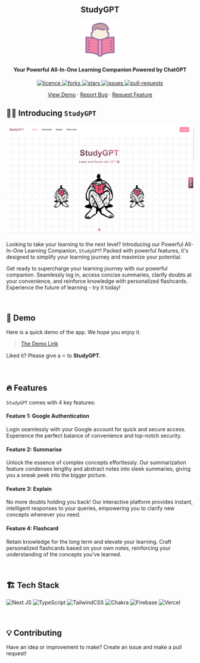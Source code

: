 <h2 align="center"><b>StudyGPT</b></h2>

<p align="center">
<img src="public/logo512.png" alt="StudyGPT" width="100" />
</p>

<h4 align="center"><b>Your Powerful All-In-One Learning Companion Powered by ChatGPT</b></h4>

<p align="center">
<a href="https://github.com/xJQx/study-gpt/blob/master/LICENSE" target="blank">
<img src="https://img.shields.io/github/license/xJQx/study-gpt?style=flat-square" alt="licence" />
</a>
<a href="https://github.com/xJQx/study-gpt/fork" target="blank">
<img src="https://img.shields.io/github/forks/xJQx/study-gpt?style=flat-square" alt="forks"/>
</a>
<a href="https://github.com/xJQx/study-gpt/stargazers" target="blank">
<img src="https://img.shields.io/github/stars/xJQx/study-gpt?style=flat-square" alt="stars"/>
</a>
<a href="https://github.com/xJQx/study-gpt/issues" target="blank">
<img src="https://img.shields.io/github/issues/xJQx/study-gpt?style=flat-square" alt="issues"/>
</a>
<a href="https://github.com/xJQx/study-gpt/pulls" target="blank">
<img src="https://img.shields.io/github/issues-pr/xJQx/study-gpt?style=flat-square" alt="pull-requests"/>
</a>
</p>

<p align="center">
    <a href="demo-link">View Demo</a>
    ·
    <a href="https://github.com/xJQx/study-gpt/issues/new/choose">Report Bug</a>
    ·
    <a href="https://github.com/xJQx/study-gpt/issues/new/choose">Request Feature</a>
</p>

## 👋🏻 Introducing `StudyGPT`

<p align="center">
    <a href="demo-link" target="_blank">
        <img src="./public/previews/study-gpt-landing-page.png" alt="StudyGPT landing page" />
    </a>
</p>

Looking to take your learning to the next level? Introducing our Powerful All-In-One Learning Companion, `StudyGPT`! Packed with powerful features, it's designed to simplify your learning journey and maximize your potential.

Get ready to supercharge your learning journey with our powerful companion. Seamlessly log in, access concise summaries, clarify doubts at your convenience, and reinforce knowledge with personalized flashcards. Experience the future of learning - try it today!

<br />

## 🚀 Demo

Here is a quick demo of the app. We hope you enjoy it.

> [The Demo Link](demo-link)

Liked it? Please give a ⭐️ to **StudyGPT**.

<br />

## 🔥 Features

`StudyGPT` comes with 4 key features:

#### Feature 1: Google Authentication

Login seamlessly with your Google account for quick and secure access. Experience the perfect balance of convenience and top-notch security.

#### Feature 2: Summarise

Unlock the essence of complex concepts effortlessly. Our summarization feature condenses lengthy and abstract notes into sleek summaries, giving you a sneak peek into the bigger picture.

#### Feature 3: Explain

No more doubts holding you back! Our interactive platform provides instant, intelligent responses to your queries, empowering you to clarify new concepts whenever you need.

#### Feature 4: Flashcard

Retain knowledge for the long term and elevate your learning. Craft personalized flashcards based on your own notes, reinforcing your understanding of the concepts you've learned.

<br />

## 🏗️ Tech Stack

![Next JS](https://img.shields.io/badge/Next-black?style=for-the-badge&logo=next.js&logoColor=white)
![TypeScript](https://img.shields.io/badge/typescript-%23007ACC.svg?style=for-the-badge&logo=typescript&logoColor=white)
![TailwindCSS](https://img.shields.io/badge/tailwindcss-%2338B2AC.svg?style=for-the-badge&logo=tailwind-css&logoColor=white)
![Chakra](https://img.shields.io/badge/chakra-%234ED1C5.svg?style=for-the-badge&logo=chakraui&logoColor=white)
![Firebase](https://img.shields.io/badge/firebase-%23039BE5.svg?style=for-the-badge&logo=firebase)
![Vercel](https://img.shields.io/badge/vercel-%23000000.svg?style=for-the-badge&logo=vercel&logoColor=white)

<br />

## 💡 Contributing

Have an idea or improvement to make? Create an issue and make a pull request!
